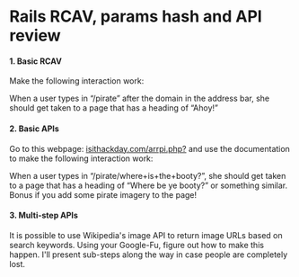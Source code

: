 # Rails RCAV, params hash and API review

#### 1. Basic RCAV

Make the following interaction work:

When a user types in “/pirate” after the domain in the address bar, she should get taken to a page that has a heading of “Ahoy!”

#### 2. Basic APIs

Go to this webpage: [isithackday.com/arrpi.php?](http://isithackday.com/arrpi.php?) and use the documentation to make the following interaction work:

When a user types in “/pirate/where+is+the+booty?”, she should get taken to a page that has a heading of “Where be ye booty?” or something similar. Bonus if you add some pirate imagery to the page!

#### 3. Multi-step APIs

It is possible to use Wikipedia's image API to return image URLs based on search keywords. Using your Google-Fu, figure out how to make this happen. I'll present sub-steps along the way in case people are completely lost.
